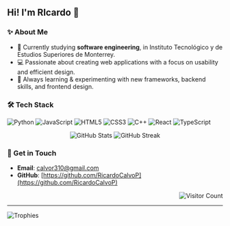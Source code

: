 ## Hi! I'm RIcardo 👋

### ✨ About Me

- 🏫 Currently studying **software engineering**, in Instituto Tecnológico y de Estudios Superiores de Monterrey.
- 💻 Passionate about creating web applications with a focus on usability and efficient design.
- 📘 Always learning & experimenting with new frameworks, backend skills, and frontend design.

### 🛠️ Tech Stack

![Python](https://img.shields.io/badge/python-3670A0?style=for-the-badge&logo=python&logoColor=ffdd54)
![JavaScript](https://img.shields.io/badge/javascript-%23323330.svg?style=for-the-badge&logo=javascript&logoColor=%23F7DF1E)
![HTML5](https://img.shields.io/badge/html5-%23E34F26.svg?style=for-the-badge&logo=html5&logoColor=white)
![CSS3](https://img.shields.io/badge/css3-%231572B6.svg?style=for-the-badge&logo=css3&logoColor=white)
![C++](https://img.shields.io/badge/c++-%2300599C.svg?style=for-the-badge&logo=c%2B%2B&logoColor=white)
![React](https://img.shields.io/badge/react-%2320232a.svg?style=for-the-badge&logo=react&logoColor=%2361DAFB)
![TypeScript](https://img.shields.io/badge/typescript-%23007ACC.svg?style=for-the-badge&logo=typescript&logoColor=white)

<div align="center">
  <img src="https://github-readme-stats.vercel.app/api?username=RicardoCalvoP&show_icons=true&theme=tokyonight&hide_border=true" alt="GitHub Stats" /> 
  
  <img src="https://github-readme-streak-stats.herokuapp.com/?user=RicardoCalvoP&theme=tokyonight&hide_border=true" alt="GitHub Streak" /> 
</div>

### 🙋 Get in Touch

  - **Email**: [calvor310@gmail.com](calvor310@gmail.com)  
  -  **GitHub**: [https://github.com/RicardoCalvoP](https://github.com/RicardoCalvoP)
<div align="right">
  <img src="https://komarev.com/ghpvc/?username=RicardoCalvoP&color=7AA2F7" alt="Visitor Count" />
</div>

---

![Trophies](https://github-profile-trophy.vercel.app/?username=RicardoCalvoP&theme=tokyonight&hide_border=true&margin-w=15&row=1)
